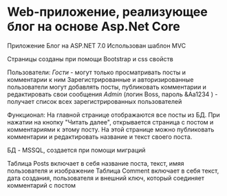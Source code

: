 # Web-приложение, реализующее блог на основе Asp.Net Core
Приложение Блог на ASP.NET 7.0
Использован шаблон MVC

Страницы созданы при помощи Bootstrap и css свойств

Пользователи:
_Гости_  - могут только просматривать посты и комментарии к ним
Зарегистрированные и авторизированные пользователи могут добавлять посты, публиковать комментарии и редактировать свои сообщения
_Admin_ (логин Boss, пароль &Aa1234  ) - получает список всех зарегистрированных пользователей


Функционал:
На главной странице отображаются все посты из БД. При нажатии на кнопку "Читать далее", открывается страница с постом и комментариями к этому посту. На этой странице можно публиковать комментарии и редактировать название и текст своего поста.

БД - MSSQL, создается при помощи миграций

Таблица Posts включает в себя название поста, текст, имяя пользователя и изображение
Таблица Comment включает в себя текст, дата создания, пользователя и внешний ключ, который соединяет комментарий с постом
